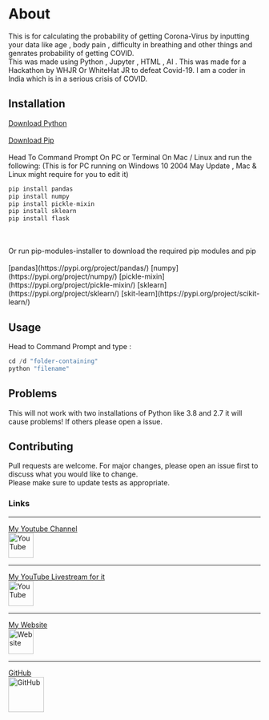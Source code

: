 # About

This is for calculating the probability of getting Corona-Virus by inputting your data like age , body pain , difficulty in breathing and other things and genrates probability of getting COVID.  
This was made using Python , Jupyter , HTML , AI . This was made for a Hackathon by WHJR Or WhiteHat JR to defeat Covid-19\. I am a coder in India which is in a serious crisis of COVID.

## Installation

[Download Python](https://www.python.org/downloads/)  
<br>
[Download Pip](https://pip.pypa.io/en/stable/installing/) 
<br>
<br>
Head To Command Prompt On PC or Terminal On Mac / Linux and run the following: (This is for PC running on Windows 10 2004 May Update , Mac & Linux might require for you to edit it) 

```python 
pip install pandas 
pip install numpy
pip install pickle-mixin 
pip install sklearn
pip install flask 
```
<br>
<br>
 Or run pip-modules-installer to download the required pip modules and pip 
<br>
<br>
[pandas](https://pypi.org/project/pandas/)  
[numpy](https://pypi.org/project/numpy/)  
[pickle-mixin](https://pypi.org/project/pickle-mixin/)  
[sklearn](https://pypi.org/project/sklearn/)  
[skit-learn](https://pypi.org/project/scikit-learn/)  

## Usage

Head to Command Prompt and type :  

```python 
cd /d "folder-containing"
python "filename"
``` 

## Problems

This will not work with two installations of Python like 3.8 and 2.7 it will cause problems! If others please open a issue.

## Contributing

Pull requests are welcome. For major changes, please open an issue first to discuss what you would like to change.  
Please make sure to update tests as appropriate.

### Links

* * *

<a href="https://www.youtube.com/channel/UCdfaHl9USu-J-kp4Bj_7J2Q">
   My Youtube Channel
   <br>
   <img src="https://seeklogo.net/wp-content/uploads/2016/06/YouTube-icon.png" width="50" height="50" alt="YouTube">
 </a>
<br>
<hr>
<a href="https://www.youtube.com/watch?v=foAFoeomr98">
   My YouTube Livestream for it 
   <br>
   <img src="https://seeklogo.net/wp-content/uploads/2016/06/YouTube-icon.png" width="50" height="50" alt="YouTube">
 </a>
<br>
<hr>
 <a href="https://palashwhjr.wordpress.com">
   My Website
   <br>
   <img src="https://www.flaticon.com/svg/static/icons/svg/558/558593.svg"  width="50" height="50" alt="Website">
 </a>
 <br>
<hr>
<a href="https://github.com/PalPalash/hackathon_whjr-covid-calculator.git">
   GitHub 
   <br>
   <img src="https://encrypted-tbn0.gstatic.com/images?q=tbn%3AANd9GcQtk2f38p5OwDIgJTVj2kUEXYQ3eOl0Tm0l7_G0PTRg9g&usqp=CAU&ec=45699843"  width="71" height="70" alt="GitHub">
 </a>
  <br>
   
